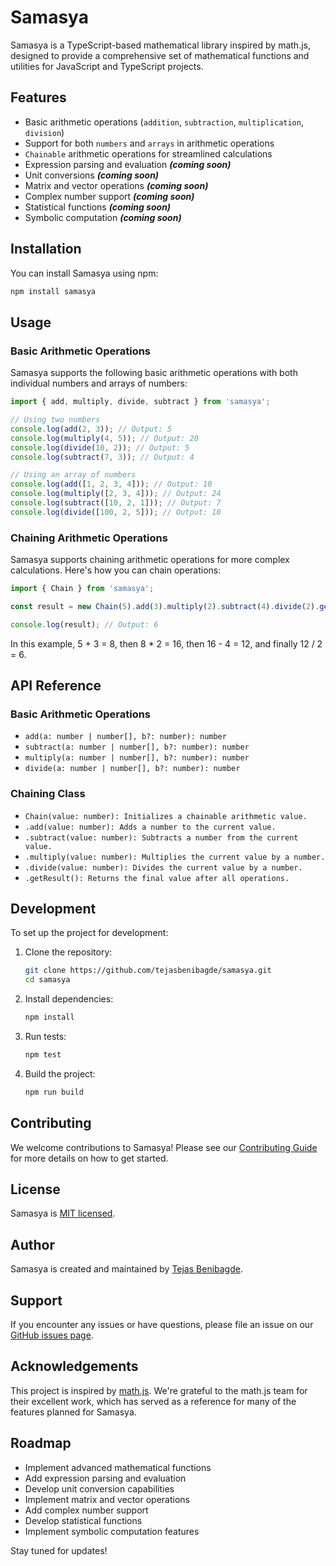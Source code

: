 # Samasya

Samasya is a TypeScript-based mathematical library inspired by math.js, designed to provide a comprehensive set of mathematical functions and utilities for JavaScript and TypeScript projects.

## Features

- Basic arithmetic operations (`addition`, `subtraction`, `multiplication`, `division`)
- Support for both `numbers` and `arrays` in arithmetic operations
- `Chainable` arithmetic operations for streamlined calculations
- Expression parsing and evaluation **_(coming soon)_**
- Unit conversions **_(coming soon)_**
- Matrix and vector operations **_(coming soon)_**
- Complex number support **_(coming soon)_**
- Statistical functions **_(coming soon)_**
- Symbolic computation **_(coming soon)_**

## Installation

You can install Samasya using npm:

```bash
npm install samasya
```

## Usage

### Basic Arithmetic Operations

Samasya supports the following basic arithmetic operations with both individual numbers and arrays of numbers:

```typescript
import { add, multiply, divide, subtract } from 'samasya';

// Using two numbers
console.log(add(2, 3)); // Output: 5
console.log(multiply(4, 5)); // Output: 20
console.log(divide(10, 2)); // Output: 5
console.log(subtract(7, 3)); // Output: 4

// Using an array of numbers
console.log(add([1, 2, 3, 4])); // Output: 10
console.log(multiply([2, 3, 4])); // Output: 24
console.log(subtract([10, 2, 1])); // Output: 7
console.log(divide([100, 2, 5])); // Output: 10
```

### Chaining Arithmetic Operations

Samasya supports chaining arithmetic operations for more complex calculations. Here's how you can chain operations:

```typescript
import { Chain } from 'samasya';

const result = new Chain(5).add(3).multiply(2).subtract(4).divide(2).getResult();

console.log(result); // Output: 6
```

In this example, 5 + 3 = 8, then 8 \* 2 = 16, then 16 - 4 = 12, and finally 12 / 2 = 6.

## API Reference

### Basic Arithmetic Operations

- `add(a: number | number[], b?: number): number`
- `subtract(a: number | number[], b?: number): number`
- `multiply(a: number | number[], b?: number): number`
- `divide(a: number | number[], b?: number): number`

### Chaining Class

- `Chain(value: number): Initializes a chainable arithmetic value.`
- `.add(value: number): Adds a number to the current value.`
- `.subtract(value: number): Subtracts a number from the current value.`
- `.multiply(value: number): Multiplies the current value by a number.`
- `.divide(value: number): Divides the current value by a number.`
- `.getResult(): Returns the final value after all operations.`

## Development

To set up the project for development:

1. Clone the repository:

   ```bash
   git clone https://github.com/tejasbenibagde/samasya.git
   cd samasya
   ```

2. Install dependencies:

   ```bash
   npm install
   ```

3. Run tests:

   ```bash
   npm test
   ```

4. Build the project:
   ```bash
   npm run build
   ```

## Contributing

We welcome contributions to Samasya! Please see our [Contributing Guide](CONTRIBUTING.md) for more details on how to get started.

## License

Samasya is [MIT licensed](LICENSE).

## Author

Samasya is created and maintained by [Tejas Benibagde](https://github.com/tejasbenibagde).

## Support

If you encounter any issues or have questions, please file an issue on our [GitHub issues page](https://github.com/tejasbenibagde/samasya/issues).

## Acknowledgements

This project is inspired by [math.js](https://mathjs.org/). We're grateful to the math.js team for their excellent work, which has served as a reference for many of the features planned for Samasya.

## Roadmap

- Implement advanced mathematical functions
- Add expression parsing and evaluation
- Develop unit conversion capabilities
- Implement matrix and vector operations
- Add complex number support
- Develop statistical functions
- Implement symbolic computation features

Stay tuned for updates!
